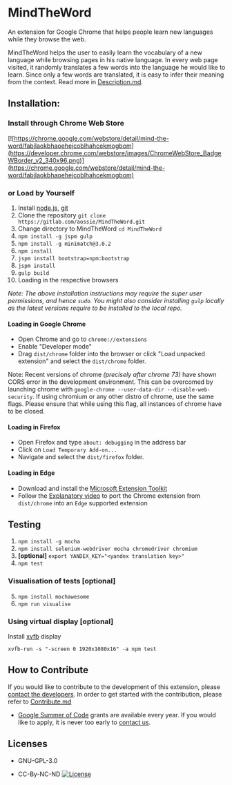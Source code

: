 MindTheWord
===========
An extension for Google Chrome that helps people learn new languages while they browse the web.

MindTheWord helps the user to easily learn the vocabulary of a new language
while browsing pages in his native language. In every web page visited, it
randomly translates a few words into the language he would like to learn.
Since only a few words are translated, it is easy to infer their meaning from
the context.
Read more in [Description.md](Description.md).

## Installation:

### Install through Chrome Web Store
[![https://chrome.google.com/webstore/detail/mind-the-word/fabjlaokbhaoehejcoblhahcekmogbom](https://developer.chrome.com/webstore/images/ChromeWebStore_BadgeWBorder_v2_340x96.png)](https://chrome.google.com/webstore/detail/mind-the-word/fabjlaokbhaoehejcoblhahcekmogbom)

### or Load by Yourself
1. Install [node.js](https://nodejs.org), [git](https://git-scm.com)
2. Clone the repository
	`git clone https://gitlab.com/aossie/MindTheWord.git`
3. Change directory to MindTheWord
	`cd MindTheWord`
4. `npm install -g jspm gulp`
5. `npm install -g minimatch@3.0.2`
6. `npm install`
7. `jspm install bootstrap=npm:bootstrap`
8. `jspm install`
9. `gulp build`
10. Loading in the respective browsers

_Note: The above installation instructions may require the super user permissions, and hence `sudo`. You might also consider installing `gulp` locally as the latest versions require to be installed to the local repo._

#### Loading in Google Chrome
 - Open Chrome and go to `chrome://extensions`
 - Enable "Developer mode"
 - Drag  `dist/chrome` folder into the browser or click "Load unpacked extension" and select the `dist/chrome` folder.

 Note: Recent versions of chrome _(precisely after chrome 73)_ have shown CORS error in the development environment. This can be overcomed by launching chrome with `google-chrome --user-data-dir --disable-web-security`. If using chromium or any other distro of chrome, use the same flags. Please ensure that while using this flag, all instances of chrome have to be closed.

#### Loading in Firefox
 - Open Firefox and type `about: debugging` in the address bar
 - Click on `Load Temporary Add-on...`
 - Navigate and select the `dist/firefox` folder.

#### Loading in Edge
 - Download and install the [Microsoft Extension Toolkit](https://www.microsoft.com/en-in/p/microsoft-edge-extension-toolkit/9nblggh4txvb)
  - Follow the [Explanatory video](https://youtu.be/d0dHdOfjhRA) to port the Chrome extension from `dist/chrome` into an `Edge` supported extension


Testing
-------
1. `npm install -g mocha`
2. `npm install selenium-webdriver mocha chromedriver chromium`
3. **[optional]** `export YANDEX_KEY="<yandex translation key>"`
4. `npm test`

### Visualisation of tests [optional]

5. `npm install mochawesome`
6. `npm run visualise`

### Using virtual display [optional]
Install [xvfb](https://www.x.org/releases/X11R7.6/doc/man/man1/Xvfb.1.xhtml) display

`xvfb-run -s "-screen 0 1920x1080x16" -a npm test`


How to Contribute
-------------
If you would like to contribute to the development of this extension, please [contact the developers](http://www.aossie.org/#contact).
In order to get started with the contribution, please refer to
[Contribute.md](https://gitlab.com/aossie/MindTheWord/blob/master/CONTRIBUTE.md)

* [Google Summer of Code](GoogleSummerOfCode.md) grants are available every year. If you would like to apply, it is never too early to [contact us](http://www.aossie.org/#contact).

Licenses
--------

* GNU-GPL-3.0

* CC-By-NC-ND [![License](https://i.creativecommons.org/l/by-nc-nd/4.0/88x31.png)](http://creativecommons.org/licenses/by-nc-nd/4.0/)
